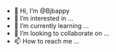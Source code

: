 - 👋 Hi, I’m @Bjbappy
- 👀 I’m interested in ...
- 🌱 I’m currently learning ...
- 💞️ I’m looking to collaborate on ...
- 📫 How to reach me ...

<!---
Bjbappy/Bjbappy is a ✨ special ✨ repository because its `README.md` (this file) appears on your GitHub profile.
You can click the Preview link to take a look at your changes.
--->
